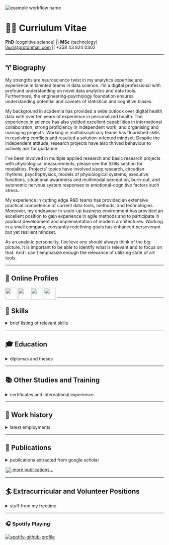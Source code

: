 <!--
**laurivaltteri/laurivaltteri** is a ✨ _special_ ✨ repository because its `README.md` (this file) appears on your GitHub profile.
-->
![example workflow name](https://github.com/laurivaltteri/laurivaltteri/workflows/CI%20checking%20Google/badge.svg)

# 👨‍🔬 Curriulum Vitae

**PhD** (cognitive science) || **MSc** (technology) <br/>
lauri@protonmail.com || +358 43 824 0302

----------

## ♈️ Biography

My strengths are neuroscience twist in my analytics expertise and experience in talented teams in data science. I’m a digital professional with profound understanding on novel data analytics and data tools. Furthermore, the engineering-psychology foundation ensures understanding potential and caveats of statistical and cognitive biases.

My background in academia has provided a wide outlook over digital health data with over ten years of experience in personalized health. The experience in science has also yielded excellent capabilities in international collaboration, strong proficiency in independent work, and organising and managing projects. Working in multidisciplinary teams has flourished skills in resolving conflicts and resulted a solution-oriented mindset. Despite the independent attitude, research projects have also thrived behaviour to actively ask for guidance.

I've been involved in multiple applied research and basic research projects with physiological measurements, please see the *Skills* section for modalities. Projects' topics have involved sleep research, circadian rhythms, psychophysics, models of physiological systems, executive functions, situational awareness and multimodal perception, burn-out, and autonomic nervous system responses to emotional-cognitive factors such stress.

My experience in cutting edge R&D teams has provided an extensive practical competence of current data tools, methods, and technologies. Moreover, my endeavour in scale-up business environment has provided an excellent position to gain experience in agile methods and to participate in product development and implementation of modern architectures. Working in a small company, constantly redefining goals has enhanced perseverant but yet resilient mindset.

As an analytic personality, I believe one should always think of the big picture. It is important to be able to identify what is relevant and to focus on that. And I can't emphasize enough the relevance of utilizing state of art tools.

----------

## 📱 Online Profiles

[<img align="left" width="38px" src="https://cdn.jsdelivr.net/npm/@glyphs/brands@0.1.9/color/linkedin.svg" />][linkedin]
[<img align="left" width="38px" src="https://cdn.jsdelivr.net/npm/@glyphs/brands@0.1.9/color/instagram.svg" />][instagram]
[<img align="left" width="38px" src="https://upload.wikimedia.org/wikipedia/commons/5/5e/ResearchGate_icon_SVG.svg" />][researchgate]
[<img align="left" width="38px" src="https://upload.wikimedia.org/wikipedia/commons/7/70/Applications-internet.svg" />][website]
<br />  

----------

## 🎯 Skills
<details>
  <summary>brief listing of relevant skills</summary>
<br />
  
R, Python, UNIX, Tidymodels, Tensorflow, Tableau, SQL, git, Docker, Kubernetes, AWS, Data Fusion, Feature Extraction, Bayesian Analysis, Classification Techniques, Graph-theory, Signal Processing, Computational Neuroscience, Health Technology, IoT, Academic Communications, MATLAB, EEG, MEG, ECG, PPG, Actigraphy, EDA, exprience sampling, Presenting, Teaching, Project Management, AI, Cognitive Psychology

</details>

----------
## 🎓 Education
<details>
  <summary>diplomas and theses</summary>
  <br />
  
  - Doctor of Philosophy
    - University of Helsinki
    - Major: **Cognitive science**
    - Thesis: [Quantifying Cognition: Applications for Ubiquitous Data](https://helda.helsinki.fi/handle/10138/235507)
  - Master of Science in Technology
    - Aalto University
    - Major: **Cognitive technology**
    - Thesis: [a Computational Approach to Estimation of Crowding in Natural Images](http://viXra.org/abs/1802.0066)

</details>

----------
## 📚 Other Studies and Training
<details>
  <summary>certificates and international experience</summary>
  <br />
  
- Postdoctoral Researcher
  - University of Helsinki (Finland) 2021 -
    - High Performance Cognition Laboratory
    - Part-time project researcher and consulting laboratory infra development
    - [NordForsk GUESSED project](https://www.nordforsk.org/projects/grappling-uncertainty-environments-signaling-spurious-experiential-decisions-guessed)
- Visiting Researcher
  - McGill University (Montreal, Quebec, Canada) 2013
    - Department of Biomedical Engineering and the School of Computer Science
  - Université de Montréal (Québec, Canada) 2012
    - BRAMS – International Laboratory for Brain, Music and Sound Research
- Other Certificates
  - Product Development (Specialist Qualification) 2012
    -  Finnish National Agency for Education (EDUFI)

</details>

----------
## 💼 Work history
<details>
  <summary>latest employments</summary>
  <br />
  
  - Senior Data Scientist (Nightingale Health Ltd.) 2018 <br/>
    - Main projects: development of development environment and processes (DevOps), platform and process development for biomarker extraction (DS), development of risk models and predictions from biobank population data (DS)
    - My main role was leading and supporting scientific analyses for internal R&D and external dissemination. I was involved in development of data science environment and processes with DevOps team. However, my main contributions are in process and analysis development of the biomarker extraction product and product development for predicting risk scores in population models.
  - Research Engineer (Finnish Institute of Occupational Health) 2009
    - Projects: **Seamless patient care (Tekes), Burnout in the brain at work (Academy of Finland), Revolution of Knowledge Work (Tekes)** <br/>
  I prepared my PhD. I took part in research funding applications, and presented results in international forums. I was responsible in setting up research paradigms and analysis of results. I gave lectures and planned the projects with collaborators and customers. I was also leading projects.
  - Laboratory Engineer (Finnish Institute of Occupational Health) 2008
    - Projects: **SalWe -- enabling research for health and well-being (Tekes/EU), Supporting situation awareness in demanding operating conditions through wearable multimodal user interfaces (Tekes)**  <br/>
  Supporting research paradigm development, conducting measurements, supporting laboratory maintenance and development, preparing literature reviews.
  - Research Assistant (Finnish Institute of Occupational Health) 2007
    - Projects: **Brain & Work: multi-tasking at work (Tekes)** <br/>
  I was hired to conduct a literature reviews and ended up preparing my master’s thesis. I was also supporting the measurements, and maintaining laboratories.

</details>

----------
## 📄 Publications
<details>
  <summary>publications extracted from google scholar</summary>
<br />

- Diminished brain responses to second-language words are linked with native-language literacy skills in dyslexia; S Ylinen, K Junttila, M Laasonen, P Iverson, L Ahonen, T Kujala; Neuropsychologia 122, 105-115; 2019
- Biosignals reflect pair-dynamics in collaborative work: EDA and ECG study of pair-programming in a classroom environment; L Ahonen, BU Cowley, A Hellas, K Puolamäki; Scientific reports 8 (1), 1-16; 2018
- A short review and primer on electroencephalography in human computer interaction applications; L Ahonen, B Cowley; arXiv preprint arXiv:1609.00183; 2016
- Using regression makes extraction of shared variation in multiple datasets easy; J Korpela, A Henelius, L Ahonen, A Klami, K Puolamäki; Data Mining and Knowledge Discovery 30 (5), 1112-1133; 2016
- A short review and primer on event-related potentials in human computer interaction applications; M Huotilainen, B Cowley, L Ahonen; arXiv preprint arXiv:1608.08353; 2016
- Cognitive collaboration found in cardiac physiology: Study in classroom environment; L Ahonen, B Cowley, J Torniainen, A Ukkonen, A Vihavainen, ...; PloS one 11 (7), e0159178; 2016
- Within-and between-session replicability of cognitive brain processes: An MEG study with an N-back task; L Ahonen, M Huotilainen, E Brattico; Physiology &amp; behavior 158, 43-53; 2016
- Job burnout is associated with dysfunctions in brain mechanisms of voluntary and involuntary attention; L Sokka, M Leinikka, J Korpela, A Henelius, L Ahonen, C Alain, K Alho, ...; Biological Psychology 117, 56-66; 2016
- The psychophysiology primer: a guide to methods and a broad review with a focus on human-computer interaction; BU Cowley, M Filetti, K Lukander, J Torniainen, A Helenius, L Ahonen, ...; Foundations and Trends in Human-Computer Interaction; 2016
- Comparing Auditory Stimuli for Sleep Enhancement: Mimicking a Sleeping Situation; M Leminen, L Ahonen, M Gröhn, M Huotilainen, T Paunio, J Virkkala; Georgia Institute of Technology; 2014
- DECREASE OF PROCESSING SPEED DUE TO SWITCHING BETWEEN TASKS: MEG EVIDENCE; M Huotilainen, L Ahonen; PSYCHOPHYSIOLOGY 50, S85-S85; 2013
- Designing auditory stimulus for sleep enhancement; L Ahonen, M Gröhn, M Huotilainen, S Jagadeesan, T Paunio, J Virkkala; Proc. of the 19th Int. Conf. of Auditory Display (ICAD 2013); 2013
- Effects of pleasant and unpleasant auditory mood induction on the performance and in brain activity in cognitive tasks; M Gröhn, L Ahonen, M Huotilainen; Georgia Institute of Technology; 2012
- Some Effects of Continous Tempo and Pitch Transformations in Perceived Pleasantness of Listening to a Musical Sound File; M Grohn, L Ahonen, M Huotilainen; International Community for Auditory Display; 2011
- Cueing spatial visual attention by symbolic and directional auditory stimuli; R Nasanen, L Ahonen, S Jagadeesan, K Müller; Perception ECVP abstract 37, 98-98; 2008

</details>

[<img align="top" width="19px" src="https://cdn.jsdelivr.net/npm/simple-icons@v3/icons/researchgate.svg" />][researchgate][ more publications...][researchgate]

----------

## 🏄 Extracurricular and Volunteer Positions
<details>
  <summary>stuff from my freetime</summary>
  <br />
  
  - Slackline Finland
    - Member of Board
  - Finnish Alpine Club
    - [Alppikerho.fi](http://alppikerho.fi)
    - ex-Member of Board

</details>

----------

### 🎧 Spotify Playing

[![spotify-github-profile](https://spotify-github-profile.vercel.app/api/view?uid=ahonenlauri&cover_image=false&theme=default)](https://open.spotify.com/user/ahonenlauri)


<br />


[website]: http://ec2-13-49-205-180.eu-north-1.compute.amazonaws.com/
[instagram]: https://instagram.com/laur1valtteri
[linkedin]: https://linkedin.com/in/laurivaltteri
[researchgate]: https://researchgate.net/profile/Lauri_Ahonen
